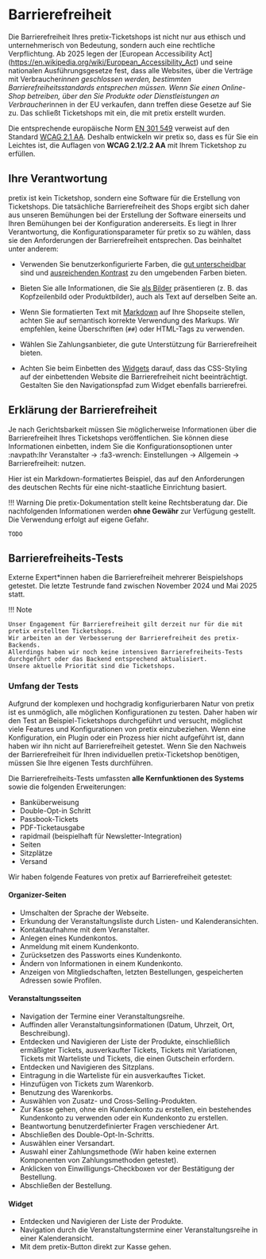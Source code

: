 # Barrierefreiheit

Die Barrierefreiheit Ihres pretix-Ticketshops ist nicht nur aus ethisch und unternehmerisch von Bedeutung, sondern auch eine rechtliche Verpflichtung.
Ab 2025 legen der [European Accessibility Act] (https://en.wikipedia.org/wiki/European_Accessibility_Act) und seine nationalen Ausführungsgesetze fest, dass alle Websites, über die Verträge mit Verbraucher*innen geschlossen werden, bestimmten Barrierefreiheitsstandards entsprechen müssen.
Wenn Sie einen Online-Shop betreiben, über den Sie Produkte oder Dienstleistungen an Verbraucher*innen in der EU verkaufen, dann treffen diese Gesetze auf Sie zu. 
Das schließt Ticketshops mit ein, die mit pretix erstellt wurden. 

Die entsprechende europäische Norm [EN 301 549](https://en.wikipedia.org/wiki/EN_301_549) verweist auf den Standard [WCAG 2.1 AA](https://de.wikipedia.org/wiki/Web_Content_Accessibility_Guidelines).
Deshalb entwickeln wir pretix so, dass es für Sie ein Leichtes ist, die Auflagen von **WCAG 2.1/2.2 AA** mit Ihrem Ticketshop zu erfüllen. 

## Ihre Verantwortung

pretix ist kein Ticketshop, sondern eine Software für die Erstellung von Ticketshops.
Die tatsächliche Barrierefreiheit des Shops ergibt sich daher aus unseren Bemühungen bei der Erstellung der Software einerseits und Ihren Bemühungen bei der Konfiguration andererseits. 
Es liegt in Ihrer Verantwortung, die Konfigurationsparameter für pretix so zu wählen, dass sie den Anforderungen der Barrierefreiheit entsprechen.
Das beinhaltet unter anderem:

- Verwenden Sie benutzerkonfigurierte Farben, die [gut unterscheidbar](https://www.w3.org/TR/WCAG22/#use-of-color) sind und [ausreichenden Kontrast](https://www.w3.org/TR/WCAG22/#contrast-minimum) zu den umgebenden Farben bieten.

- Bieten Sie alle Informationen, die Sie [als Bilder](https://www.w3.org/TR/WCAG22/#images-of-text) präsentieren (z. B. das Kopfzeilenbild oder Produktbilder), auch als Text auf derselben Seite an. 

- Wenn Sie formatierten Text mit [Markdown](../guides/markdown.md) auf Ihre Shopseite stellen, achten Sie auf semantisch korrekte Verwendung des Markups. 
Wir empfehlen, keine Überschriften (``##``) oder HTML-Tags zu verwenden. 

- Wählen Sie Zahlungsanbieter, die gute Unterstützung für Barrierefreiheit bieten.

- Achten Sie beim Einbetten des [Widgets](../guides/widget.md) darauf, dass das CSS-Styling auf der einbettenden Website die Barrierefreiheit nicht beeinträchtigt.
Gestalten Sie den Navigationspfad zum Widget ebenfalls barrierefrei. 

## Erklärung der Barrierefreiheit

Je nach Gerichtsbarkeit müssen Sie möglicherweise Informationen über die Barrierefreiheit Ihres Ticketshops veröffentlichen.
Sie können diese Informationen einbetten, indem Sie die Konfigurationsoptionen unter :navpath:Ihr Veranstalter → :fa3-wrench: Einstellungen → Allgemein → Barrierefreiheit: nutzen.

Hier ist ein Markdown-formatiertes Beispiel, das auf den Anforderungen des deutschen Rechts für eine nicht-staatliche Einrichtung basiert.

!!! Warning 
    Die pretix-Dokumentation stellt keine Rechtsberatung dar. 
    Die nachfolgenden Informationen werden **ohne Gewähr** zur Verfügung gestellt. 
    Die Verwendung erfolgt auf eigene Gefahr.

```
TODO
```

## Barrierefreiheits-Tests

Externe Expert*innen haben die Barrierefreiheit mehrerer Beispielshops getestet. 
Die letzte Testrunde fand zwischen November 2024 und Mai 2025 statt.

!!! Note

    Unser Engagement für Barrierefreiheit gilt derzeit nur für die mit pretix erstellten Ticketshops.
    Wir arbeiten an der Verbesserung der Barrierefreiheit des pretix-Backends. 
    Allerdings haben wir noch keine intensiven Barrierefreiheits-Tests durchgeführt oder das Backend entsprechend aktualisiert. 
    Unsere aktuelle Priorität sind die Ticketshops. 

### Umfang der Tests

Aufgrund der komplexen und hochgradig konfigurierbaren Natur von pretix ist es unmöglich, alle möglichen Konfigurationen zu testen.
Daher haben wir den Test an Beispiel-Ticketshops durchgeführt und versucht, möglichst viele Features und Konfigurationen von pretix einzubeziehen.
Wenn eine Konfiguration, ein Plugin oder ein Prozess hier nicht aufgeführt ist, dann haben wir ihn nicht auf Barrierefreiheit getestet. 
Wenn Sie den Nachweis der Barrierefreiheit für Ihren individuellen pretix-Ticketshop benötigen, müssen Sie Ihre eigenen Tests durchführen.

Die Barrierefreiheits-Tests umfassten **alle Kernfunktionen des Systems** sowie die folgenden Erweiterungen:

- Banküberweisung
- Double-Opt-in Schritt 
- Passbook-Tickets
- PDF-Ticketausgabe
- rapidmail (beispielhaft für Newsletter-Integration)
- Seiten
- Sitzplätze
- Versand

Wir haben folgende Features von pretix auf Barrierefreiheit getestet: 

#### Organizer-Seiten

- Umschalten der Sprache der Webseite.
- Erkundung der Veranstaltungsliste durch Listen- und Kalenderansichten.
- Kontaktaufnahme mit dem Veranstalter.
- Anlegen eines Kundenkontos.
- Anmeldung mit einem Kundenkonto. 
- Zurücksetzen des Passworts eines Kundenkonto.
- Ändern von Informationen in einem Kundenkonto. 
- Anzeigen von Mitgliedschaften, letzten Bestellungen, gespeicherten Adressen sowie Profilen.

#### Veranstaltungsseiten

- Navigation der Termine einer Veranstaltungsreihe.
- Auffinden aller Veranstaltungsinformationen (Datum, Uhrzeit, Ort, Beschreibung).
- Entdecken und Navigieren der Liste der Produkte, einschließlich ermäßigter Tickets, ausverkaufter Tickets, Tickets mit Variationen, Tickets mit Warteliste und Tickets, die einen Gutschein erfordern.
- Entdecken und Navigieren des Sitzplans.
- Eintragung in die Warteliste für ein ausverkauftes Ticket.
- Hinzufügen von Tickets zum Warenkorb. 
- Benutzung des Warenkorbs. 
- Auswählen von Zusatz- und Cross-Selling-Produkten.
- Zur Kasse gehen, ohne ein Kundenkonto zu erstellen, ein bestehendes Kundenkonto zu verwenden oder ein Kundenkonto zu erstellen.
- Beantwortung benutzerdefinierter Fragen verschiedener Art.
- Abschließen des Double-Opt-In-Schritts.
- Auswählen einer Versandart.
- Auswahl einer Zahlungsmethode (Wir haben keine externen Komponenten von Zahlungsmethoden getestet).
- Anklicken von Einwilligungs-Checkboxen vor der Bestätigung der Bestellung.
- Abschließen der Bestellung.

#### Widget

- Entdecken und Navigieren der Liste der Produkte.
- Navigation durch die Veranstaltungstermine einer Veranstaltungsreihe in einer Kalenderansicht.
- Mit dem pretix-Button direkt zur Kasse gehen.
